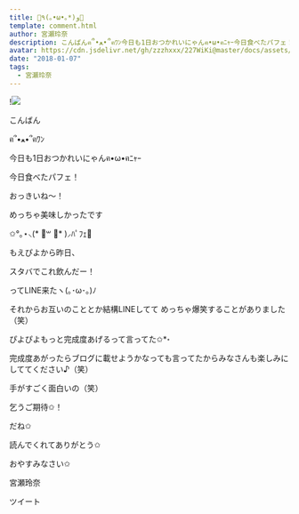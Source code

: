 ```yaml
---
title: 🌟٩(｡•ω•｡*)و🌟
template: comment.html
author: 宮瀬玲奈
description: こんばんฅ՞•ﻌ•՞ฅﾜﾝ今日も1日おつかれいにゃんฅ•ω•ฅﾆｬｰ今日食べたパフェ！おっきいね～！めっちゃ美味しかったです✩°｡⋆⸜(* ॑꒳ ॑* )⸝ﾊﾟﾌｪ💓...
avatar: https://cdn.jsdelivr.net/gh/zzzhxxx/227WiKi@master/docs/assets/photo/avatar/reina.jpg
date: "2018-01-07"
tags:
  - 宮瀬玲奈
---
```


!![](https://cdn.jsdelivr.net/gh/227WiKi/227WiKi-image@master/blog-image/reina-2018-01-07_1.jpg)



  こんばん

ฅ՞•ﻌ•՞ฅﾜﾝ



今日も1日おつかれいにゃんฅ•ω•ฅﾆｬｰ








今日食べたパフェ！









おっきいね～！




めっちゃ美味しかったです

✩°｡⋆⸜(* ॑꒳ ॑* )⸝ﾊﾟﾌｪ💓








もえぴよから昨日、

スタバでこれ飲んだー！

ってLINE来たヽ(｡･ω･｡)ﾉ




それからお互いのこととか結構LINEしてて
めっちゃ爆笑することがありました（笑）


ぴよぴよもっと完成度あげるって言ってた✩*॰

完成度あがったらブログに載せようかなっても言ってたからみなさんも楽しみにしててください♪（笑）


手がすごく面白いの（笑）





乞うご期待✩！

だね✩







読んでくれてありがとう✩

おやすみなさい✩





宮瀬玲奈


ツイート



